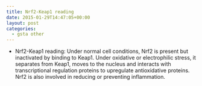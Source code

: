 ```yaml
---
title: Nrf2-Keap1 reading
date: 2015-01-29T14:47:05+00:00
layout: post
categories:
  - gsta other
---
```

  * Nrf2-Keap1 reading: Under normal cell conditions, Nrf2 is present but inactivated by binding to Keap1. Under oxidative or electrophilic stress, it separates from Keap1, moves to the nucleus and interacts with transcriptional regulation proteins to upregulate antioxidative proteins. Nrf2 is also involved in reducing or preventing inflammation.
